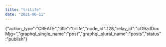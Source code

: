 ```yaml
---
title: "trilife"
date: "2021-06-11"
---
```


{"action\_type":"CREATE","title":"trilife","node\_id":128,"relay\_id":"cG9zdDoxMjg=","graphql\_single\_name":"post","graphql\_plural\_name":"posts","status":"publish"}
